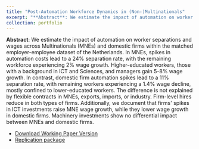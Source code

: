 ```yaml
---
title: "Post-Automation Workforce Dynamics in (Non-)Multinationals"
excerpt: "**Abstract**: We estimate the impact of automation on worker separations and wages across Multinationals (MNEs) and domestic firms within the matched employer-employee dataset of the Netherlands. In MNEs, spikes in automation costs lead to a 24% separation rate, with the remaining workforce experiencing 2% wage growth. Higher-educated workers, those with a background in ICT and Sciences, and managers gain 5-8% wage growth. In contrast, domestic firm automation spikes lead to a 11% separation rate, with remaining workers experiencing a 1.4% wage decline, mostly confined to lower-educated workers. The difference is not explained by flexible contracts in MNEs, exports, imports, or industry. Firm-level hires reduce in both types of firms. Additionally, we document that firms' spikes in ICT investments raise MNE wage growth, while they lower wage growth in domestic firms. Machinery investments show no differential impact between MNEs and domestic firms."
collection: portfolio
---
```


**Abstract**: We estimate the impact of automation on worker separations and wages across Multinationals (MNEs) and domestic firms within the matched employer-employee dataset of the Netherlands. In MNEs, spikes in automation costs lead to a 24% separation rate, with the remaining workforce experiencing 2% wage growth. Higher-educated workers, those with a background in ICT and Sciences, and managers gain 5-8% wage growth. In contrast, domestic firm automation spikes lead to a 11% separation rate, with remaining workers experiencing a 1.4% wage decline, mostly confined to lower-educated workers. The difference is not explained by flexible contracts in MNEs, exports, imports, or industry. Firm-level hires reduce in both types of firms. Additionally, we document that firms' spikes in ICT investments raise MNE wage growth, while they lower wage growth in domestic firms. Machinery investments show no differential impact between MNEs and domestic firms.

- [Download Working Paper Version](/files/Automation_Worker_Dynamics_in_MNEs_and_domestic_firms.pdf)
- [Replication package]()
